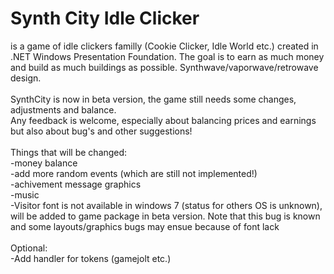 # Synth City Idle Clicker
is a game of idle clickers familly (Cookie Clicker, Idle World etc.) created in .NET Windows Presentation Foundation. The goal is to earn as much money and build as much buildings as possible. Synthwave/vaporwave/retrowave design. </br>
</br>
SynthCity is now in beta version, the game still needs some changes, adjustments and balance.</br>
Any feedback is welcome, especially about balancing prices and earnings but also about bug's and other suggestions!</br>
</br>
Things that will be changed:</br>
-money balance</br>
-add more random events (which are still not implemented!)</br>
-achivement message graphics</br>
-music</br>
-Visitor font is not available in windows 7 (status for others OS is unknown), will be added to game package in beta version. Note that this bug is known and some layouts/graphics bugs may ensue because of font lack</br>
</br>
Optional:</br>
-Add handler for tokens (gamejolt etc.)</br>
